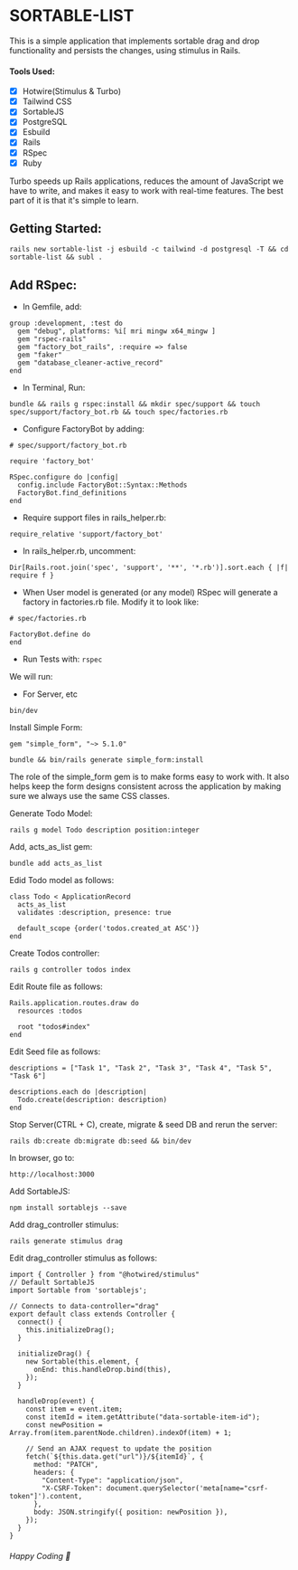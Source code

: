 # SORTABLE-LIST

This is a simple application that implements sortable drag and drop functionality and persists the changes, using stimulus in Rails. 

#### Tools Used:

- [x] Hotwire(Stimulus & Turbo)
- [x] Tailwind CSS
- [x] SortableJS
- [x] PostgreSQL
- [x] Esbuild
- [x] Rails
- [x] RSpec
- [x] Ruby

Turbo speeds up Rails applications, reduces the amount of JavaScript we have to write, and makes it easy to work with real-time features. The best part of it is that it's simple to learn.

## Getting Started:

```
rails new sortable-list -j esbuild -c tailwind -d postgresql -T && cd sortable-list && subl .
```

## Add RSpec:

- In Gemfile, add:
```
group :development, :test do
  gem "debug", platforms: %i[ mri mingw x64_mingw ]
  gem "rspec-rails"
  gem "factory_bot_rails", :require => false
  gem "faker"
  gem "database_cleaner-active_record"
end
```

- In Terminal, Run: 
```
bundle && rails g rspec:install && mkdir spec/support && touch spec/support/factory_bot.rb && touch spec/factories.rb
```

- Configure FactoryBot by adding:
```
# spec/support/factory_bot.rb

require 'factory_bot'

RSpec.configure do |config|
  config.include FactoryBot::Syntax::Methods
  FactoryBot.find_definitions
end
```

- Require support files in rails_helper.rb:
```
require_relative 'support/factory_bot'
```

- In rails_helper.rb, uncomment:
```
Dir[Rails.root.join('spec', 'support', '**', '*.rb')].sort.each { |f| require f }
```

- When User model is generated (or any model) RSpec will generate a factory in factories.rb file. Modify it to look like:

```
# spec/factories.rb

FactoryBot.define do
end
```

- Run Tests with: ```rspec```

We will run:

* For Server, etc
```
bin/dev
```

Install Simple Form:
```
gem "simple_form", "~> 5.1.0"
```
```
bundle && bin/rails generate simple_form:install
```
The role of the simple_form gem is to make forms easy to work with. It also helps keep the form designs consistent across the application by making sure we always use the same CSS classes.

Generate Todo Model:
```
rails g model Todo description position:integer
```

Add, acts_as_list gem:
```
bundle add acts_as_list
```

Edid Todo model as follows:
```
class Todo < ApplicationRecord
  acts_as_list
  validates :description, presence: true

  default_scope {order('todos.created_at ASC')}
end
```

Create Todos controller:
```
rails g controller todos index
```

Edit Route file as follows:
```
Rails.application.routes.draw do
  resources :todos

  root "todos#index"
end
```

Edit Seed file as follows:
```
descriptions = ["Task 1", "Task 2", "Task 3", "Task 4", "Task 5", "Task 6"]

descriptions.each do |description|
  Todo.create(description: description)
end
```

Stop Server(CTRL + C), create, migrate & seed DB and rerun the server:
```
rails db:create db:migrate db:seed && bin/dev
```

In browser, go to:
```
http://localhost:3000
```

Add SortableJS:
```
npm install sortablejs --save
```

Add drag_controller stimulus:
```
rails generate stimulus drag 
```

Edit drag_controller stimulus as follows:
```
import { Controller } from "@hotwired/stimulus"
// Default SortableJS
import Sortable from 'sortablejs';

// Connects to data-controller="drag"
export default class extends Controller {
  connect() {
    this.initializeDrag();
  }

  initializeDrag() {
    new Sortable(this.element, {
      onEnd: this.handleDrop.bind(this),
    });
  }

  handleDrop(event) {
    const item = event.item;
    const itemId = item.getAttribute("data-sortable-item-id");
    const newPosition = Array.from(item.parentNode.children).indexOf(item) + 1;

    // Send an AJAX request to update the position
    fetch(`${this.data.get("url")}/${itemId}`, {
      method: "PATCH",
      headers: {
        "Content-Type": "application/json",
        "X-CSRF-Token": document.querySelector('meta[name="csrf-token"]').content,
      },
      body: JSON.stringify({ position: newPosition }),
    });
  }
}
```

###### Happy Coding 🙌
